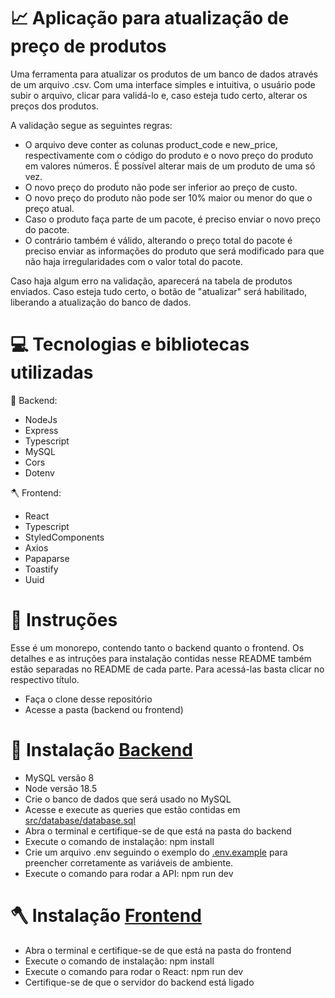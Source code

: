 # 📈 Aplicação para atualização de preço de produtos

Uma ferramenta para atualizar os produtos de um banco de dados através de um arquivo .csv. Com uma interface simples e intuitiva, o usuário pode subir o arquivo, clicar para validá-lo e, caso esteja tudo certo, alterar os preços dos produtos.

A validação segue as seguintes regras:

* O arquivo deve conter as colunas product_code e new_price, respectivamente com o código do produto e o novo preço do produto em valores números. É possível alterar mais de um produto de uma só vez.
* O novo preço do produto não pode ser inferior ao preço de custo.
* O novo preço do produto não pode ser 10% maior ou menor do que o preço atual.
* Caso o produto faça parte de um pacote, é preciso enviar o novo preço do pacote. 
* O contrário também é válido, alterando o preço total do pacote é preciso enviar as informações do produto que será modificado para que não haja irregularidades com o valor total do pacote.

Caso haja algum erro na validação, aparecerá na tabela de produtos enviados. Caso esteja tudo certo, o botão de "atualizar" será habilitado, liberando a atualização do banco de dados.

# 💻 Tecnologias e bibliotecas utilizadas

:hammer: Backend:
* NodeJs
* Express
* Typescript
* MySQL
* Cors
* Dotenv

:axe: Frontend:
* React
* Typescript
* StyledComponents
* Axios
* Papaparse
* Toastify
* Uuid

# :loudspeaker: Instruções

Esse é um monorepo, contendo tanto o backend quanto o frontend. Os detalhes e as intruções para instalação contidas nesse README também estão separadas no README de cada parte. Para acessá-las basta clicar no respectivo título.

* Faça o clone desse repositório
* Acesse a pasta (backend ou frontend)

# :hammer: Instalação [Backend](https://github.com/vitorhugomendes/shopper/blob/main/backend/README.md)

* MySQL versão 8
* Node versão 18.5
* Crie o banco de dados que será usado no MySQL
* Acesse e execute as queries que estão contidas em [src/database/database.sql](https://github.com/vitorhugomendes/shopper/blob/main/backend/src/database/database.sql)
* Abra o terminal e certifique-se de que está na pasta do backend
* Execute o comando de instalação: npm install
* Crie um arquivo .env seguindo o exemplo do [.env.example](https://github.com/vitorhugomendes/shopper/blob/main/.env.example) para preencher corretamente as variáveis de ambiente.
* Execute o comando para rodar a API: npm run dev


# :axe: Instalação [Frontend](https://github.com/vitorhugomendes/shopper/blob/main/frontend/README.md)

* Abra o terminal e certifique-se de que está na pasta do frontend
* Execute o comando de instalação: npm install
* Execute o comando para rodar o React: npm run dev
* Certifique-se de que o servidor do backend está ligado
